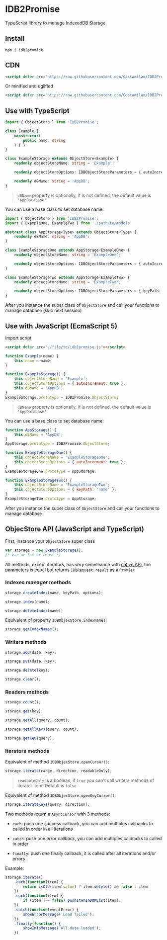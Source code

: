 # IDB2Promise

TypeScript library to manage IndexedDB Storage

## Install

```
npm i idb2promise
```

## CDN

```html
<script defer src="https://raw.githubusercontent.com/Costamilam/IDB2Promise/build/idb2promise.js"></script>
```

Or minified and uglified

```html
<script defer src="https://raw.githubusercontent.com/Costamilam/IDB2Promise/build/idb2promise.min.js"></script>
```

## Use with TypeScript

```typescript
import { ObjectStore } from 'IDB2Promise';

class Example {
    constructor(
        public name: string
    ) { }
}

class ExampleStorage extends ObjectStore<Example> {
    readonly objectStoreName: string = 'Example';

    readonly objectStoreOptions: IDBObjectStoreParameters = { autoIncrement: true };

    readonly dBName: string = 'AppDB';
}
```

> `dBName` property is optionally, if is not defined, the default value is `'AppDatabase'`

You can use a base class to set database name:

```typescript
import { ObjectStore } from 'IDB2Promise';
import { ExampleOne, ExampleTwo } from './path/to/models'

abstract class AppStorage<Type> extends ObjectStore<Type> {
    readonly dBName: string = 'AppDB';
}

class ExampleStorageOne extends AppStorage<ExampleOne> {
    readonly objectStoreName: string = 'ExampleOne';

    readonly objectStoreOptions: IDBObjectStoreParameters = { autoIncrement: true };
}

class ExampleStorageTwo extends AppStorage<ExampleTwo> {
    readonly objectStoreName: string = 'ExampleTwo';

    readonly objectStoreOptions: IDBObjectStoreParameters = { keyPath: 'name' };
}
```

After you instance the super class of `ObjectStore` and call your functions to manage database (skip next session)

## Use with JavaScript (EcmaScript 5)

Import script

```html
<script defer src="./file/to/idb2promise.js"></script>
```

```javascript
function Example(name) {
    this.name = name;
}

function ExampleStorage() {
    this.objectStoreName = 'Example';
    this.objectStoreOptions = { autoIncrement: true };
    this.dBName = 'AppDB';
}
ExampleStorage.prototype = IDB2Promise.ObjectStore;
```

> `dBName` property is optionally, if is not defined, the default value is `'AppDatabase'`

You can use a base class to set database name:

```javascript
function AppStorage() {
    this.dBName = 'AppDB';
}
AppStorage.prototype = IDB2Promise.ObjectStore;

function ExampleStorageOne() {
    this.objectStoreName = 'ExampleStorageOne';
    this.objectStoreOptions = { autoIncrement: true };
}
ExampleStorageOne.prototype = AppStorage;

function ExampleStorageTwo() {
    this.objectStoreName = 'ExampleStorageTwo';
    this.objectStoreOptions = { keyPath: 'name' };
}
ExampleStorageTwo.prototype = AppStorage;
```

After you instance the super class of `ObjectStore` and call your functions to manage database

## ObjecStore API (JavaScript and TypeScript)

First, instance your `ObjectStore` super class

```JavaScript
var storage = new ExampleStorage();
/* var or let or const */
```

All methods, except iterators, has very semelhance with [native API](https://developer.mozilla.org/en-US/docs/Web/API/IDBObjectStore), the parameters is equal but returns `IDBRequest.result` as a `Promise`

### Indexes manager methods

```JavaScript
storage.createIndex(name, keyPath, options);

storage.index(name);

storage.deleteIndex(name);
```

Equivalent of property `IDBObjecStore.indexNames`:

```JavaScript
storage.getIndexNames();
```

### Writers methods

```JavaScript
storage.add(data, key);

storage.put(data, key);

storage.delete(key);

storage.clear();
```

### Readers methods

```JavaScript
storage.count();

storage.get(key);

storage.getAll(query, count);

storage.getAllKeys(query, count);

storage.getKey(query);
```

### Iterators methods

Equivalent of method `IDBObjecStore.openCursor()`:

```JavaScript
storage.iterate(range, direction, readableOnly);
```

> `readableOnly` is a boolean, if `true` you can't call writers methods of iterator item. Default is `false`

Equivalent of method `IDBObjecStore.openKeyCursor()`:

```JavaScript
storage.iterateKeys(query, direction);
```

Two methods return a `AsyncCursor` with 3 methods:

 - `each`: push one success callback, you can add multiples callbacks to called in order in all iterations

 - `catch`: push one error callback, you can add multiples callbacks to called in order

 - `finally`: push one finally callback, it is called after all iterations and/or errors

Example:

```JavaScript
storage.iterate()
    .each(function(item) {
        return isOld(item.value) ? item.delete() && false : item
    })
    .each(function(item) {
        if (item !== false) pushItemInDOMList(item);
    })
    .catch(function(eventError) {
        showErrorMessage('Load failed');
    })
    .finally(function() {
        showInfoMessage('All data loaded');
    })
```
